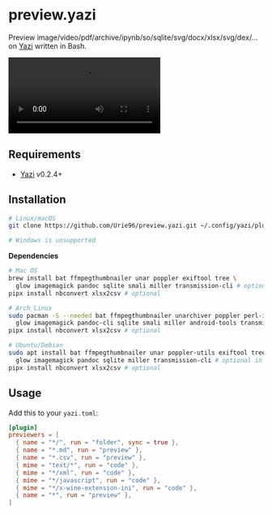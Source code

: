 # preview.yazi

Preview image/video/pdf/archive/ipynb/so/sqlite/svg/docx/xlsx/svg/dex/... on [Yazi](https://github.com/sxyazi/yazi) written in Bash.

<video src="https://github.com/Urie96/preview.yazi/assets/43716456/ab45afad-2068-4e61-8599-65f9d99fe73f"></video>

## Requirements

- [Yazi](https://github.com/sxyazi/yazi) v0.2.4+

## Installation

```sh
# Linux/macOS
git clone https://github.com/Urie96/preview.yazi.git ~/.config/yazi/plugins/preview.yazi

# Windows is unsupported
```

**Dependencies**

```sh
# Mac OS
brew install bat ffmpegthumbnailer unar poppler exiftool tree \
  glow imagemagick pandoc sqlite smali miller transmission-cli # optional in this line
pipx install nbconvert xlsx2csv # optional

# Arch Linux
sudo pacman -S --needed bat ffmpegthumbnailer unarchiver poppler perl-image-exiftool tree \
  glow imagemagick pandoc-cli sqlite smali miller android-tools transmission-cli # optional in this line
pipx install nbconvert xlsx2csv # optional

# Ubuntu/Debian
sudo apt install bat ffmpegthumbnailer unar poppler-utils exiftool tree \
  glow imagemagick pandoc sqlite miller transmission-cli # optional in this line
pipx install nbconvert xlsx2csv # optional
```

## Usage

Add this to your `yazi.toml`:

```toml
[plugin]
previewers = [
  { name = "*/", run = "folder", sync = true },
  { name = "*.md", run = "preview" },
  { name = "*.csv", run = "preview" },
  { mime = "text/*", run = "code" },
  { mime = "*/xml", run = "code" },
  { mime = "*/javascript", run = "code" },
  { mime = "*/x-wine-extension-ini", run = "code" },
  { name = "*", run = "preview" },
]
```
